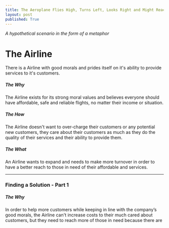 ```yaml
---
title: The Aeroplane Flies High, Turns Left, Looks Right and Might Reach Its Destination
layout: post
published: True
---
```


_A hypothetical scenario in the form of a metaphor_

# The Airline

There is a Airline with good morals and prides itself on it's ability to provide services to it's customers.

##### The Why

The Airline exists for its strong moral values and believes everyone should have affordable, safe and reliable flights, no matter their income or situation.

##### The How

The Airline doesn't want to over-charge their customers or any potential new customers, they care about their customers as much as they do the quality of their services and their ability to provide them.

##### The What

An Airline wants to expand and needs to make more turnover in order to have a better reach to those in need of their affordable and services.

---

### Finding a Solution - Part 1

##### The Why

In order to help more customers while keeping in line with the company’s good morals, the Airline can't increase costs to their much cared about customers, but they need to reach more of those in need because there are many Airports that aren't on their routes and more people are wanting to use their fantastic service every day.

##### The How

The airline decides that it can carry more customers on its flights by either decreasing leg room slightly to add additional seating rows to each flight.

It also realises that it doesn't truly need 8 air staff to do the pre-flight booking, checks and service the cabin as well as the pilots on each flight and realistically they believe they can continue to help their customers without having to charge them more and still provide the same, affordable and safe flights between destinations with 6 air staff and the pilots and still board everyone on time and serve all the customers their drinks and food during the flight to meet their needs.

The airline also decides to carry slightly less fuel to reduce weight as well as saving on petrol emissions per passenger.

##### The What

The Airline cuts back to the 6 air staff and slightly reduces their fuel load but still well within safe operating limits to their destinations.

The Airline is now able to afford to operate several additional flights and can carry an additional two rows of customers without discomforting them and still providing an excellent service.

---

### Finding a Solution - Part 2

##### The Why

The Airline is now able to take more people happily each day, but there’s still a lot of destinations they don't land in and people are asking for their services at those locations.

##### The How

After careful research the Airline needs additional means to carry more people and reach their destinations and perhaps they can add several additional planes to their fleet.

##### The What

The Airline invests in larger, more modern planes that are a lot faster, greener and have a much lower failure rate all while offering a wider verity of services to their customers and they're visiting more airports than previously.

---

## The Real Problem

One day because the Airline is still operating all their planes with the reduced 6 air staff plus pilots, it took slightly longer than usual for one of the air staff to notice there was a customer quite sick near the rear of the plane, one they had noticed it seem there were several people in the area feeling unwell and it looked like it might be something that could spread.

The pilots were informed and made the decision to re-route the flight from the small airport they were destined to, to a larger airport with a hospital nearby where specialists would be awaiting their arrival.

Not far from the new destinations the co-pilot notices that due to the reduced fuel load, there was a warning light showing low fuel pressure, this was an issue as turning back to the original destination would result in a potential fatal situation for those on board but they'd be stretching their fuel to make the new destination safely.

The good news is they made it to the new destination and the sick customers were treated immediately upon arrival, _this time._

---

# The Future

The Airline now must make a call, does it risk its financial safety and carry more fuel in the chance that a similar or equally dangerous situation might require re-routing a plane to this Airport again?

__Or does the Airline ensure that problems can be noticed _faster_, perhaps during _the boarding process_, perhaps by by having _additional air staff positioned throughout the plane_, not just covering for sick customers but also for _detecting and maintaining any other potential problems that could occur or improvements that could be made_ throughout the plane.__

## What happens next time?

Sometimes helping our customers requires us to slow down and reflect to first help ourselves before we're able to safely accept new work and challenges to help our customers.

At times our own needs must outweigh the immediate needs of others and this may mean doing one of the hardest things in the tech industry - _saying no to new work or features_ so that you so that in the near future - you can safely say yes to not only new work, but work of greater scale and complexity.

_Sidenote: Perhaps my alternative title could have been 'or how not to Smash The Pumpkins'._

---

_Sam McLeod - Published 21/03/2017_
